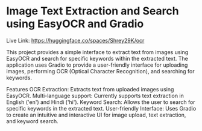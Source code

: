 # Image Text Extraction and Search using EasyOCR and Gradio

Live Link: https://huggingface.co/spaces/Shrey29K/ocr

This project provides a simple interface to extract text from images using EasyOCR and search for specific keywords within the extracted text. The application uses Gradio to provide a user-friendly interface for uploading images, performing OCR (Optical Character Recognition), and searching for keywords.

Features
OCR Extraction: Extracts text from uploaded images using EasyOCR.
Multi-language support: Currently supports text extraction in English ('en') and Hindi ('hi').
Keyword Search: Allows the user to search for specific keywords in the extracted text.
User-friendly Interface: Uses Gradio to create an intuitive and interactive UI for image upload, text extraction, and keyword search.
